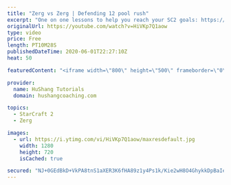 ```yaml
---
title: "Zerg vs Zerg | Defending 12 pool rush"
excerpt: "One on one lessons to help you reach your SC2 goals: https://www.hushangcoaching.com ------------------------------------------------------------------------------------------------------- In this guide we take a look at how to defend one of the most infamous \"zerg rushes\" in sc2: the 12 pool. This rush"
originalUrl: https://youtube.com/watch?v=HiVKp7Q1aow
type: video
price: Free
length: PT10M28S
publishedDateTime: 2020-06-01T22:27:10Z
heat: 50

featuredContent: "<iframe width=\"800\" height=\"500\" frameborder=\"0\" src=\"https://www.youtube.com/embed/HiVKp7Q1aow\" allow=\"accelerometer; autoplay; encrypted-media; gyroscope; picture-in-picture\" allowfullscreen></iframe>"

provider:
  name: HuShang Tutorials
  domain: hushangcoaching.com

topics:
  - StarCraft 2
  - Zerg

images:
  - url: https://i.ytimg.com/vi/HiVKp7Q1aow/maxresdefault.jpg
    width: 1280
    height: 720
    isCached: true

secured: "NJ+0GEdBkD+VkPA8tnS1aXER3K6fHA89z1y4Ps1k/Kie2wH8O4GhykkDpBaIeWEMi2Mufjl1CQKzfSVUCFPajsigOm/ZNG7Jeg1AA+UUmyVg1ajZZ8Q06FtGqkk29AxT7TA1+EOcQ/OlpMt7mVIh/WG5hvhityA7zczdWIRlE6syUXZNRaAr7H072LkQmp+XLXFPKtkOIZF8DhormLkdffeVvTQ2XONobZjYuwZ/rdQHT9mKfvMGLtJDyOguETD4k6b+/e68M2FxgCdTGzESdH5hyzKpSqIoaOVemO2S5dxrzHPzeNk4NclHLt03DddhrTw7BdtcFo2iuZNPlzW/u8CIwr+TUL0gd7smhnCAr4XGaGrPLjtOGiFgenzDnsCzJY5dcnkXJID5WlhQ8v48Oi6zmpqRRyKuTSmF1It/Pis=;mdBLmJ3RpFpV7sDNmzd2ZA=="
---
```


